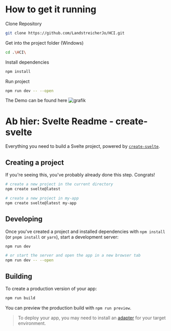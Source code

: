 # How to get it running
Clone Repository
```bash
git clone https://github.com/LandstreicherJo/HCI.git
```
Get into the project folder (Windows)
```bash
cd .\HCI\
```
Install dependencies
```bash
npm install
```
Run project
```bash
npm run dev -- --open
```
The Demo can be found here
![grafik](https://github.com/LandstreicherJo/HCI/assets/77896367/d5ea0cce-349f-4be9-b68d-814d9c13d6d1)


# Ab hier: Svelte Readme - create-svelte

Everything you need to build a Svelte project, powered by [`create-svelte`](https://github.com/sveltejs/kit/tree/main/packages/create-svelte).

## Creating a project

If you're seeing this, you've probably already done this step. Congrats!

```bash
# create a new project in the current directory
npm create svelte@latest

# create a new project in my-app
npm create svelte@latest my-app
```

## Developing

Once you've created a project and installed dependencies with `npm install` (or `pnpm install` or `yarn`), start a development server:

```bash
npm run dev

# or start the server and open the app in a new browser tab
npm run dev -- --open
```

## Building

To create a production version of your app:

```bash
npm run build
```

You can preview the production build with `npm run preview`.

> To deploy your app, you may need to install an [adapter](https://kit.svelte.dev/docs/adapters) for your target environment.
